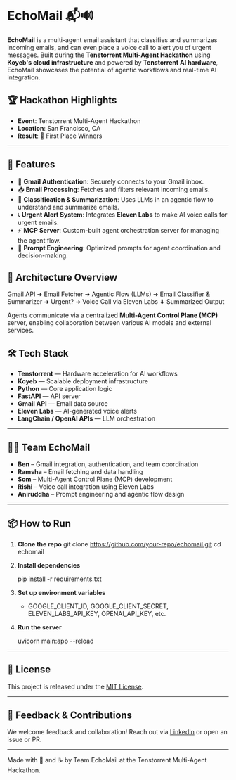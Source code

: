 # EchoMail 📬🔊

**EchoMail** is a multi-agent email assistant that classifies and summarizes incoming emails, and can even place a voice call to alert you of urgent messages. Built during the **Tenstorrent Multi-Agent Hackathon** using **Koyeb's cloud infrastructure** and powered by **Tenstorrent AI hardware**, EchoMail showcases the potential of agentic workflows and real-time AI integration.

## 🏆 Hackathon Highlights
- **Event**: Tenstorrent Multi-Agent Hackathon
- **Location**: San Francisco, CA
- **Result**: 🥇 First Place Winners

---

## 🚀 Features

- 🔐 **Gmail Authentication**: Securely connects to your Gmail inbox.
- 📥 **Email Processing**: Fetches and filters relevant incoming emails.
- 🧠 **Classification & Summarization**: Uses LLMs in an agentic flow to understand and summarize emails.
- 📞 **Urgent Alert System**: Integrates **Eleven Labs** to make AI voice calls for urgent emails.
- ⚡ **MCP Server**: Custom-built agent orchestration server for managing the agent flow.
- 💬 **Prompt Engineering**: Optimized prompts for agent coordination and decision-making.

## 🧠 Architecture Overview

Gmail API ➜ Email Fetcher ➜ Agentic Flow (LLMs) ➜ Email Classifier & Summarizer ➜
Urgent? ➜ Voice Call via Eleven Labs
⬇
Summarized Output

Agents communicate via a centralized **Multi-Agent Control Plane (MCP)** server, enabling collaboration between various AI models and external services.

## 🛠️ Tech Stack

- **Tenstorrent** — Hardware acceleration for AI workflows
- **Koyeb** — Scalable deployment infrastructure
- **Python** — Core application logic
- **FastAPI** — API server
- **Gmail API** — Email data source
- **Eleven Labs** — AI-generated voice alerts
- **LangChain / OpenAI APIs** — LLM orchestration

---

## 👨‍💻 Team EchoMail

- **Ben** – Gmail integration, authentication, and team coordination
- **Ramsha** – Email fetching and data handling
- **Som** – Multi-Agent Control Plane (MCP) development
- **Rishi** – Voice call integration using Eleven Labs
- **Aniruddha** – Prompt engineering and agentic flow design

---

## 📦 How to Run

1. **Clone the repo**
   git clone https://github.com/your-repo/echomail.git
   cd echomail

2. **Install dependencies**

   pip install -r requirements.txt

3. **Set up environment variables**

   * GOOGLE_CLIENT_ID, GOOGLE_CLIENT_SECRET, ELEVEN_LABS_API_KEY, OPENAI_API_KEY, etc.

4. **Run the server**

   uvicorn main:app --reload

---

## 📄 License

This project is released under the [MIT License](https://www.mit.edu/~amini/LICENSE.md).

---

## 💬 Feedback & Contributions

We welcome feedback and collaboration! Reach out via [LinkedIn](https://www.linkedin.com/in/ben-katzir-332b54266/) or open an issue or PR.

---

Made with 🤖 and ☕ by Team EchoMail at the Tenstorrent Multi-Agent Hackathon.

